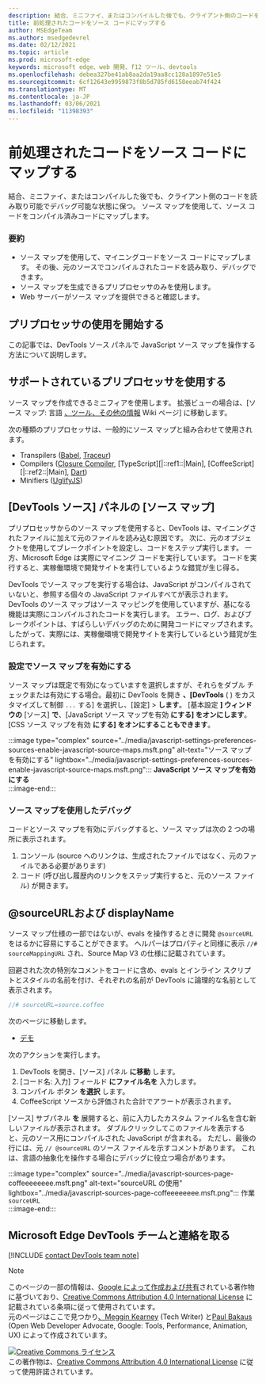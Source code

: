 ```yaml
---
description: 結合、ミニファイ、またはコンパイルした後でも、クライアント側のコードを読み取り可能でデバッグ可能な状態に保つ。
title: 前処理されたコードをソース コードにマップする
author: MSEdgeTeam
ms.author: msedgedevrel
ms.date: 02/12/2021
ms.topic: article
ms.prod: microsoft-edge
keywords: microsoft edge、web 開発、f12 ツール、devtools
ms.openlocfilehash: debea327be41ab8aa2da19aa8cc128a1897e51e5
ms.sourcegitcommit: 6cf12643e9959873f8b5d785fd6158eeab74f424
ms.translationtype: MT
ms.contentlocale: ja-JP
ms.lasthandoff: 03/06/2021
ms.locfileid: "11398393"
---
```

<!-- Copyright Meggin Kearney and Paul Bakaus

   Licensed under the Apache License, Version 2.0 (the "License");
   you may not use this file except in compliance with the License.
   You may obtain a copy of the License at

       https://www.apache.org/licenses/LICENSE-2.0

   Unless required by applicable law or agreed to in writing, software
   distributed under the License is distributed on an "AS IS" BASIS,
   WITHOUT WARRANTIES OR CONDITIONS OF ANY KIND, either express or implied.
   See the License for the specific language governing permissions and
   limitations under the License.  -->  

# <a name="map-preprocessed-code-to-source-code"></a>前処理されたコードをソース コードにマップする  

結合、ミニファイ、またはコンパイルした後でも、クライアント側のコードを読み取り可能でデバッグ可能な状態に保つ。  ソース マップを使用して、ソース コードをコンパイル済みコードにマップします。  

### <a name="summary"></a>要約  

*   ソース マップを使用して、マイニングコードをソース コードにマップします。  その後、元のソースでコンパイルされたコードを読み取り、デバッグできます。  
*   ソース マップを生成できるプリプロセッサのみを使用します。  
*   Web サーバーがソース マップを提供できると確認します。  
    
<!--todo: add link to preprocessors capable of producing Source Maps when section is available -->  
<!--[]: /web/tools/setup/setup-preprocessors?#supported_preprocessors ""  -->  

## <a name="get-started-with-preprocessors"></a>プリプロセッサの使用を開始する  

この記事では、DevTools ソース パネルで JavaScript ソース マップを操作する方法について説明します。  <!--For a first overview of what preprocessors are, how each may help, and how Source Maps work; navigate to Set Up CSS & JS Preprocessors.  -->  

<!--todo: add link to Set Up CSS & JS Preprocessors when section is available -->  
<!--[]: /web/tools/setup/setup-preprocessors#debugging-and-editing-preprocessed-content ""  -->  

## <a name="use-a-supported-preprocessor"></a>サポートされているプリプロセッサを使用する  

ソース マップを作成できるミニフィアを使用します。  <!--For the most popular options, navigate to preprocessor support section.  -->  拡張ビューの場合は、[ソース マップ: 言語 [、ツール、その他の情報][GitHubWikiSourceMapsLanguagesTools] Wiki ページ] に移動します。  

<!--todo: add link to display the preprocessor support section when section is available -->  
<!--[]: /web/tools/setup/setup-preprocessors?#supported_preprocessors ""  -->  

次の種類のプリプロセッサは、一般的にソース マップと組み合わせて使用されます。  

*   Transpilers \([Babel][BabelJS], [Traceur][GitHubWikiGoogleTraceurCompiler]\)  
*   Compilers \([Closure Compiler][GitHubGoogleClosureCompiler], [TypeScript][|::ref1::|Main], [CoffeeScript][|::ref2::|Main], [Dart][DartMain]\)  
*   Minifiers \([UglifyJS][GitHubMishooUglifyJS]\)  
    
## <a name="source-maps-in-devtools-sources-panel"></a>[DevTools ソース] パネルの [ソース マップ]  

プリプロセッサからのソース マップを使用すると、DevTools は、マイニングされたファイルに加えて元のファイルを読み込む原因です。  次に、元のオブジェクトを使用してブレークポイントを設定し、コードをステップ実行します。  一方、Microsoft Edge は実際にマイニング コードを実行しています。  コードを実行すると、実稼働環境で開発サイトを実行しているような錯覚が生じ得る。  

DevTools でソース マップを実行する場合は、JavaScript がコンパイルされていないと、参照する個々の JavaScript ファイルすべてが表示されます。  DevTools のソース マップはソース マッピングを使用していますが、基になる機能は実際にコンパイルされたコードを実行します。  エラー、ログ、およびブレークポイントは、すばらしいデバッグのために開発コードにマップされます。  したがって、実際には、実稼働環境で開発サイトを実行しているという錯覚が生じられます。  

### <a name="enable-source-maps-in-settings"></a>設定でソース マップを有効にする  

ソース マップは既定で有効になっています<!-- \(as of Microsoft Edge 39\)-->を選択しますが、それらをダブル チェックまたは有効にする場合。最初に DevTools を開き **、[DevTools** \( \) をカスタマイズして制御 `...` する] を選択し、[設定] > **します**。  [基本設定 **] ウィンドウの** [ソース] **で**、[JavaScript ソース マップを有効 **にする] をオンにします**。  [CSS ソース マップを有効 **にする] をオンにすることもできます**。  

:::image type="complex" source="../media/javascript-settings-preferences-sources-enable-javascript-source-maps.msft.png" alt-text="ソース マップを有効にする" lightbox="../media/javascript-settings-preferences-sources-enable-javascript-source-maps.msft.png":::
   **JavaScript ソース マップを有効にする**  
:::image-end:::  

### <a name="debugging-with-source-maps"></a>ソース マップを使用したデバッグ  

コードとソース マップを有効にデバッグすると、ソース マップは次の 2 つの場所に表示されます。  

1.  コンソール \(source へのリンクは、生成されたファイルではなく、元のファイルである必要があります\)  
1.  コード \(呼び出し履歴内のリンクをステップ実行すると、元のソース ファイル\) が開きます。  
    
<!--todo: add link to debugging your code when section is available -->  
<!--[DebugBreakpointsStepCode]: ../debug/breakpoints/step-code.md ""  -->  

## <a name="sourceurl-and-displayname"></a>@sourceURLおよび displayName  

ソース マップ仕様の一部ではないが、evals を操作するときに開発 `@sourceURL` をはるかに容易にすることができます。  ヘルパーはプロパティと同様に表示 `//# sourceMappingURL` され、Source Map V3 の仕様に記載されています。  

回避された次の特別なコメントをコードに含め、evals とインライン スクリプトとスタイルの名前を付け、それぞれの名前が DevTools に論理的な名前として表示されます。  

```javascript
//# sourceURL=source.coffee
```  

次のページに移動します。  

*   [デモ][CssNinjaDemoSourceMapping]

次のアクションを実行します。  

1.  DevTools を開き、[ソース] パネル **に移動** します。  
1.  [コード名: 入力] フィールド **にファイル名を** 入力します。  
1.  コンパイル ボタン **を選択** します。  
1.  CoffeeScript ソースから評価された合計でアラートが表示されます。  
    
[ソース] サブパネル **を** 展開すると、前に入力したカスタム ファイル名を含む新しいファイルが表示されます。  ダブルクリックしてこのファイルを表示すると、元のソース用にコンパイルされた JavaScript が含まれる。  ただし、最後の行には、元 `// @sourceURL` のソース ファイルを示すコメントがあります。  これは、言語の抽象化を操作する場合にデバッグに役立つ場合があります。  

:::image type="complex" source="../media/javascript-sources-page-coffeeeeeeee.msft.png" alt-text="sourceURL の使用" lightbox="../media/javascript-sources-page-coffeeeeeeee.msft.png":::
   作業 `sourceURL`  
:::image-end:::  

## <a name="getting-in-touch-with-the-microsoft-edge-devtools-team"></a>Microsoft Edge DevTools チームと連絡を取る

[!INCLUDE [contact DevTools team note](../includes/contact-devtools-team-note.md)]  

<!-- links -->  

[BabelJS]: https://babeljs.io "Babel は JavaScript コンパイラです"  

[CoffeeScriptMain]: https://coffeescript.org "CoffeeScript"  

[CssNinjaDemoSourceMapping]: https://www.thecssninja.com/demo/source_mapping/compile.html "//# sourceURL eval 名前付けの簡単な例"  

[DartMain]: https://www.dartlang.org "ダーツプログラミング言語"  

[GitHubGoogleClosureCompiler]: https://github.com/google/closure-compiler "google/closure-compiler |GitHub"  

[GitHubMishooUglifyJS]: https://github.com/mishoo/UglifyJS "mishoo/UglifyJS |GitHub"  

[GitHubWikiSourceMapsLanguagesTools]: https://github.com/ryanseddon/source-map/wiki/Source-maps:-languages,-tools-and-other-info "ソース マップ: 言語、ツール、その他の情報|GitHub wiki"  

[GitHubWikiGoogleTraceurCompiler]: https://github.com/google/traceur-compiler/wiki/Getting-Started "Getting Started - google/traceur-compiler |GitHub wiki"  

[TypeScriptMain]: https://www.typescriptlang.org "TypeScript"  

> [!NOTE]
> このページの一部の情報は、[Google によって作成および共有][GoogleSitePolicies]されている著作物に基づいており、[Creative Commons Attribution 4.0 International License][CCA4IL] に記載されている条項に従って使用されています。  
> 元のページはここで[](https://developers.google.com/web/tools/chrome-devtools/javascript/source-maps)見つかり[、Meggin Kearney][MegginKearney] \(Tech Writer\) と[Paul Bakaus][PaulBakaus] \(Open Web Developer Advocate, Google: Tools, Performance, Animation, UX\) によって作成されています。  

[![Creative Commons ライセンス][CCby4Image]][CCA4IL]  
この著作物は、[Creative Commons Attribution 4.0 International License][CCA4IL] に従って使用許諾されています。  

[CCA4IL]: https://creativecommons.org/licenses/by/4.0  
[CCby4Image]: https://i.creativecommons.org/l/by/4.0/88x31.png  
[GoogleSitePolicies]: https://developers.google.com/terms/site-policies  
[KayceBasques]: https://developers.google.com/web/resources/contributors/kaycebasques  
[MegginKearney]: https://developers.google.com/web/resources/contributors/megginkearney  
[PaulBakaus]: https://developers.google.com/web/resources/contributors/pbakaus  
